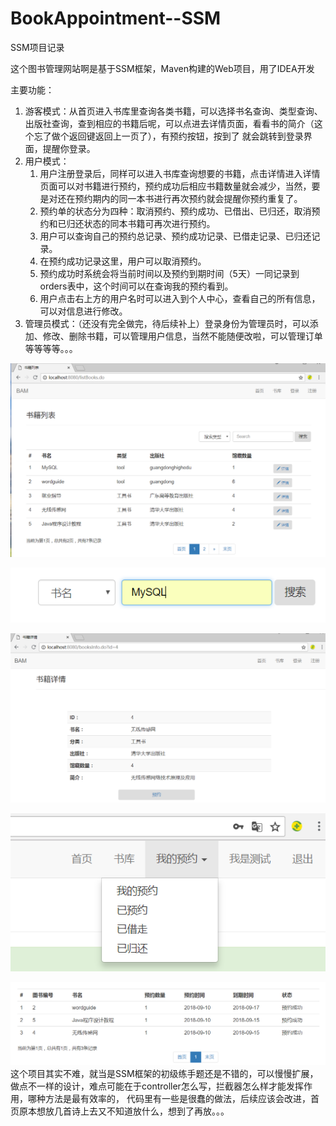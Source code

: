 # BookAppointment--SSM
SSM项目记录

这个图书管理网站啊是基于SSM框架，Maven构建的Web项目，用了IDEA开发

主要功能：
  1. 游客模式：从首页进入书库里查询各类书籍，可以选择书名查询、类型查询、出版社查询，查到相应的书籍后呢，可以点进去详情页面，看看书的简介（这个忘了做个返回键返回上一页了），有预约按钮，按到了
就会跳转到登录界面，提醒你登录。
  2. 用户模式：
      1) 用户注册登录后，同样可以进入书库查询想要的书籍，点击详情进入详情页面可以对书籍进行预约，预约成功后相应书籍数量就会减少，当然，要是对还在预约期内的同一本书进行再次预约就会提醒你预约重复了。
      2) 预约单的状态分为四种：取消预约、预约成功、已借出、已归还，取消预约和已归还状态的同本书籍可再次进行预约。
      3) 用户可以查询自己的预约总记录、预约成功记录、已借走记录、已归还记录。
      4) 在预约成功记录这里，用户可以取消预约。
      5) 预约成功时系统会将当前时间以及预约到期时间（5天）一同记录到orders表中，这个时间可以在查询我的预约看到。
      6) 用户点击右上方的用户名时可以进入到个人中心，查看自己的所有信息，可以对信息进行修改。
  3. 管理员模式：（还没有完全做完，待后续补上）登录身份为管理员时，可以添加、修改、删除书籍，可以管理用户信息，当然不能随便改啦，可以管理订单等等等等。。。

 ![img](https://github.com/YannisCxy/BookAppointment--SSM/blob/master/src/main/img/%E4%B9%A6%E5%BA%93.PNG)
 
 ![img](https://github.com/YannisCxy/BookAppointment--SSM/blob/master/src/main/img/%E4%B9%A6%E5%90%8D%E6%90%9C%E7%B4%A2.PNG)
 
  ![img](https://github.com/YannisCxy/BookAppointment--SSM/blob/master/src/main/img/%E8%AF%A6%E6%83%85.PNG)
  
 ![img](https://github.com/YannisCxy/BookAppointment--SSM/blob/master/src/main/img/%E6%9F%A5%E8%AF%A2%E9%A2%84%E7%BA%A6.PNG)

 ![img](https://github.com/YannisCxy/BookAppointment--SSM/blob/master/src/main/img/%E9%A2%84%E7%BA%A6%E8%AE%B0%E5%BD%95.PNG)
这个项目其实不难，就当是SSM框架的初级练手题还是不错的，可以慢慢扩展，做点不一样的设计，难点可能在于controller怎么写，拦截器怎么样才能发挥作用，哪种方法是最有效率的，
代码里有一些是很蠢的做法，后续应该会改进，首页原本想放几首诗上去又不知道放什么，想到了再放。。。
